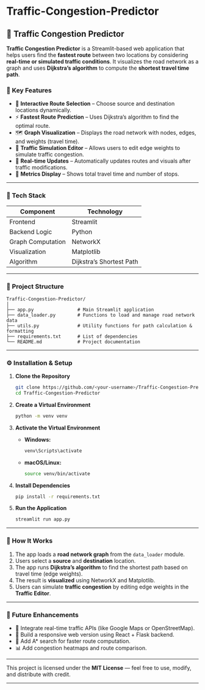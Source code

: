 ﻿# Traffic-Congestion-Predictor


## 🚦 Traffic Congestion Predictor

**Traffic Congestion Predictor** is a Streamlit-based web application that helps users find the **fastest route** between two locations by considering **real-time or simulated traffic conditions**.
It visualizes the road network as a graph and uses **Dijkstra’s algorithm** to compute the **shortest travel time path**.


### 🧠 Key Features

* 📍 **Interactive Route Selection** – Choose source and destination locations dynamically.
* ⚡ **Fastest Route Prediction** – Uses Dijkstra’s algorithm to find the optimal route.
* 🗺️ **Graph Visualization** – Displays the road network with nodes, edges, and weights (travel time).
* 🚧 **Traffic Simulation Editor** – Allows users to edit edge weights to simulate traffic congestion.
* 🔁 **Real-time Updates** – Automatically updates routes and visuals after traffic modifications.
* 🧮 **Metrics Display** – Shows total travel time and number of stops.

---

### 🧩 Tech Stack

| Component         | Technology               |
| ----------------- | ------------------------ |
| Frontend          | Streamlit                |
| Backend Logic     | Python                   |
| Graph Computation | NetworkX                 |
| Visualization     | Matplotlib               |
| Algorithm         | Dijkstra’s Shortest Path |

---

### 📁 Project Structure

```
Traffic-Congestion-Predictor/
│
├── app.py                # Main Streamlit application
├── data_loader.py        # Functions to load and manage road network data
├── utils.py              # Utility functions for path calculation & formatting
├── requirements.txt      # List of dependencies
└── README.md             # Project documentation
```

---

### ⚙️ Installation & Setup

1. **Clone the Repository**

   ```bash
   git clone https://github.com/<your-username>/Traffic-Congestion-Predictor.git
   cd Traffic-Congestion-Predictor
   ```

2. **Create a Virtual Environment**

   ```bash
   python -m venv venv
   ```

3. **Activate the Virtual Environment**

   * **Windows:**

     ```bash
     venv\Scripts\activate
     ```
   * **macOS/Linux:**

     ```bash
     source venv/bin/activate
     ```

4. **Install Dependencies**

   ```bash
   pip install -r requirements.txt
   ```

5. **Run the Application**

   ```bash
   streamlit run app.py
   ```

---

### 🧭 How It Works

1. The app loads a **road network graph** from the `data_loader` module.
2. Users select a **source** and **destination** location.
3. The app runs **Dijkstra’s algorithm** to find the shortest path based on travel time (edge weights).
4. The result is **visualized** using NetworkX and Matplotlib.
5. Users can simulate **traffic congestion** by editing edge weights in the **Traffic Editor**.

---



### 🧠 Future Enhancements

* 📡 Integrate real-time traffic APIs (like Google Maps or OpenStreetMap).
* 📱 Build a responsive web version using React + Flask backend.
* 🧭 Add A* search for faster route computation.
* 📊 Add congestion heatmaps and route comparison.

---



This project is licensed under the **MIT License** — feel free to use, modify, and distribute with credit.

---



